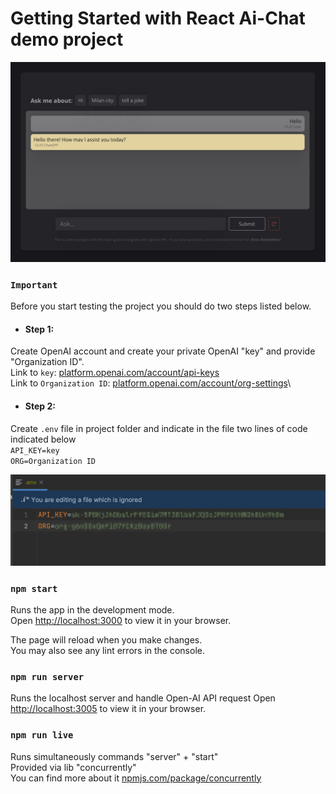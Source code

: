 # Getting Started with React Ai-Chat demo project

<p align="center">
    <img src="./src/Assets/app_intro.jpg" >
</p>

### `Important` 
Before you start testing the project you should do two steps listed below.

- #### Step 1: 
Create OpenAI account and create your private OpenAI "key" and provide "Organization ID".\
Link to `key`: [platform.openai.com/account/api-keys](https://platform.openai.com/account/api-keys) \
Link to `Organization ID`: [platform.openai.com/account/org-settings](https://platform.openai.com/account/api-keys)\

- #### Step 2:
Create `.env` file in project folder and indicate in the file two lines of code indicated below\
`API_KEY=key`\
`ORG=Organization ID`

<p align="center">
    <img src="./src/Assets/eny_file_syntax.png" >
</p>

### `npm start`

Runs the app in the development mode.\
Open [http://localhost:3000](http://localhost:3000) to view it in your browser.

The page will reload when you make changes.\
You may also see any lint errors in the console.

### `npm run server`
Runs the localhost server and handle Open-AI API request
Open [http://localhost:3005](http://localhost:3005) to view it in your browser.

### `npm run live`
Runs simultaneously commands "server" + "start" \
Provided via lib "concurrently" \
You can find more about it [npmjs.com/package/concurrently](https://www.npmjs.com/package/concurrently)
